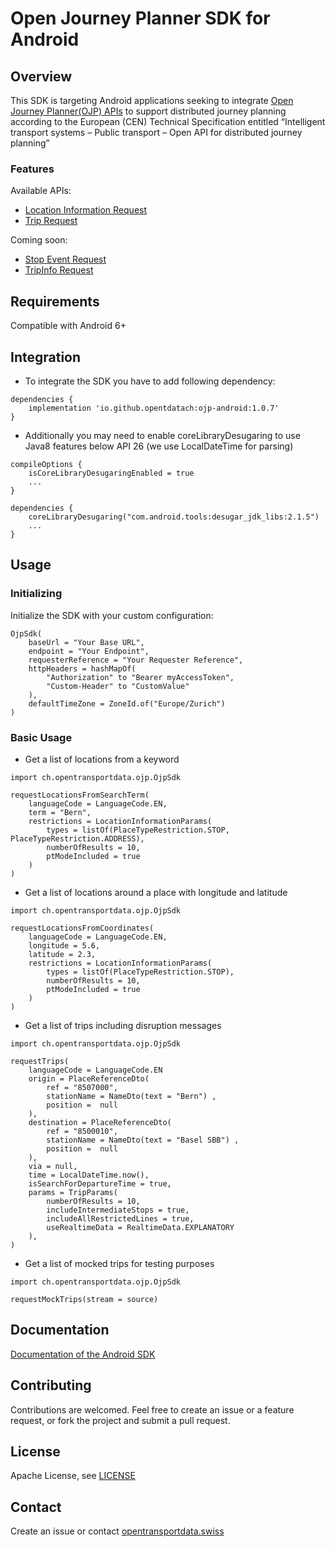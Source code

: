 # Open Journey Planner SDK for Android

## Overview
This SDK is targeting Android applications seeking to integrate [Open Journey Planner(OJP) APIs](https://github.com/openTdataCH/ojp-android/) to support distributed journey planning according to the European (CEN) Technical Specification entitled “Intelligent transport systems – Public transport – Open API for distributed journey planning”

### Features
Available APIs:
- [Location Information Request](https://opentransportdata.swiss/en/cookbook/location-information-service/)
- [Trip Request](https://opentransportdata.swiss/en/cookbook/ojptriprequest/)

Coming soon:
- [Stop Event Request](https://opentransportdata.swiss/en/cookbook/ojp-stopeventservice/)
- [TripInfo Request](https://opentransportdata.swiss/en/cookbook/ojptripinforequest/)

## Requirements
Compatible with Android 6+

## Integration
- To integrate the SDK you have to add following dependency:
```
dependencies {
    implementation 'io.github.opentdatach:ojp-android:1.0.7'
}
```
- Additionally you may need to enable coreLibraryDesugaring to use Java8 features below API 26 (we use LocalDateTime for parsing)
```
compileOptions {
    isCoreLibraryDesugaringEnabled = true
    ...
}

dependencies {
    coreLibraryDesugaring("com.android.tools:desugar_jdk_libs:2.1.5")
    ...
}
```

## Usage
### Initializing
Initialize the SDK with your custom configuration:
```
OjpSdk(
    baseUrl = "Your Base URL",
    endpoint = "Your Endpoint",
    requesterReference = "Your Requester Reference",
    httpHeaders = hashMapOf(
    	"Authorization" to "Bearer myAccessToken",
    	"Custom-Header" to "CustomValue"
    ),
    defaultTimeZone = ZoneId.of("Europe/Zurich")
)   
```
### Basic Usage
- Get a list of locations from a keyword
```
import ch.opentransportdata.ojp.OjpSdk

requestLocationsFromSearchTerm(
    languageCode = LanguageCode.EN,
    term = "Bern",
    restrictions = LocationInformationParams(
        types = listOf(PlaceTypeRestriction.STOP, PlaceTypeRestriction.ADDRESS),
        numberOfResults = 10,
        ptModeIncluded = true
    )
)                
```

- Get a list of locations around a place with longitude and latitude
```
import ch.opentransportdata.ojp.OjpSdk

requestLocationsFromCoordinates(
    languageCode = LanguageCode.EN,
    longitude = 5.6,
    latitude = 2.3,
    restrictions = LocationInformationParams(
        types = listOf(PlaceTypeRestriction.STOP),
        numberOfResults = 10,
        ptModeIncluded = true
    )
)      
```

- Get a list of trips including disruption messages
```
import ch.opentransportdata.ojp.OjpSdk

requestTrips(
    languageCode = LanguageCode.EN
    origin = PlaceReferenceDto(
        ref = "8507000",
        stationName = NameDto(text = "Bern") ,
        position =  null
    ),
    destination = PlaceReferenceDto(
        ref = "8500010",
        stationName = NameDto(text = "Basel SBB") ,
        position =  null
    ),
    via = null,
    time = LocalDateTime.now(),
    isSearchForDepartureTime = true,
    params = TripParams(
        numberOfResults = 10,
        includeIntermediateStops = true,
        includeAllRestrictedLines = true,
        useRealtimeData = RealtimeData.EXPLANATORY
    ),
)     
```

- Get a list of mocked trips for testing purposes 
```
import ch.opentransportdata.ojp.OjpSdk

requestMockTrips(stream = source)
```

## Documentation
[Documentation of the Android SDK](https://opentdatach.github.io/ojp-android/)

## Contributing
Contributions are welcomed. Feel free to create an issue or a feature request, or fork the project and submit a pull request.

## License
Apache License, see [LICENSE](./LICENSE)

## Contact
Create an issue or contact [opentransportdata.swiss](https://opentransportdata.swiss/en/contact-2/)
